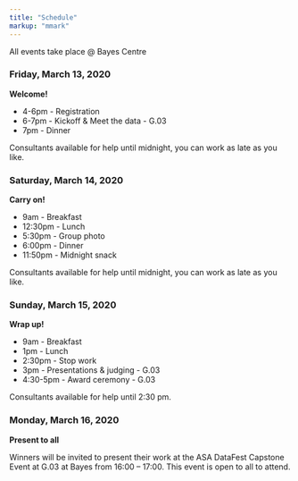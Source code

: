 ```yaml
---
title: "Schedule"
markup: "mmark"
---
```


All events take place @ Bayes Centre

### Friday, March 13, 2020

**Welcome!**

- 4-6pm - Registration
- 6-7pm - Kickoff & Meet the data - G.03
- 7pm - Dinner

Consultants available for help until midnight, you can work as late as you like.

### Saturday, March 14, 2020

**Carry on!**

- 9am - Breakfast
- 12:30pm - Lunch
- 5:30pm - Group photo
- 6:00pm - Dinner
- 11:50pm - Midnight snack

Consultants available for help until midnight, you can work as late as you like.

### Sunday, March 15, 2020

**Wrap up!**

- 9am - Breakfast
- 1pm - Lunch
- 2:30pm - Stop work
- 3pm - Presentations & judging - G.03
- 4:30-5pm - Award ceremony - G.03

Consultants available for help until 2:30 pm.

### Monday, March 16, 2020

**Present to all**

Winners will be invited to present their work at the ASA DataFest Capstone Event 
at G.03 at Bayes from 16:00 – 17:00. This event is open to all to attend.
